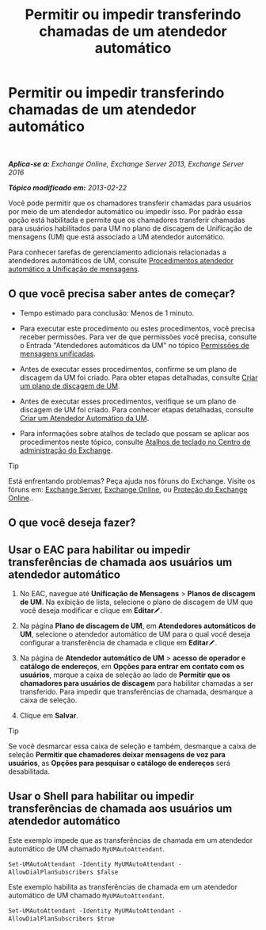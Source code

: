 ﻿---
title: 'Permitir ou impedir transferindo chamadas de um atendedor automático'
TOCTitle: Permitir ou impedir transferindo chamadas de um atendedor automático
ms:assetid: ca961cc8-cc24-4e05-b72d-79979c155cf9
ms:mtpsurl: https://technet.microsoft.com/pt-br/library/Ee423558(v=EXCHG.150)
ms:contentKeyID: 52058498
ms.date: 05/22/2018
mtps_version: v=EXCHG.150
ms.translationtype: MT
---

# Permitir ou impedir transferindo chamadas de um atendedor automático

 

_**Aplica-se a:** Exchange Online, Exchange Server 2013, Exchange Server 2016_

_**Tópico modificado em:** 2013-02-22_

Você pode permitir que os chamadores transferir chamadas para usuários por meio de um atendedor automático ou impedir isso. Por padrão essa opção está habilitada e permite que os chamadores transferir chamadas para usuários habilitados para UM no plano de discagem de Unificação de mensagens (UM) que está associado a UM atendedor automático.

Para conhecer tarefas de gerenciamento adicionais relacionadas a atendedores automáticos de UM, consulte [Procedimentos atendedor automático a Unificação de mensagens](https://docs.microsoft.com/pt-br/exchange/voice-mail-unified-messaging/automatically-answer-and-route-calls/um-auto-attendant-procedures).

## O que você precisa saber antes de começar?

  - Tempo estimado para conclusão: Menos de 1 minuto.

  - Para executar este procedimento ou estes procedimentos, você precisa receber permissões. Para ver de que permissões você precisa, consulte o Entrada "Atendedores automáticos da UM" no tópico [Permissões de mensagens unificadas](unified-messaging-permissions-exchange-2013-help.md).

  - Antes de executar esses procedimentos, confirme se um plano de discagem da UM foi criado. Para obter etapas detalhadas, consulte [Criar um plano de discagem de UM](create-a-um-dial-plan-exchange-2013-help.md).

  - Antes de executar esses procedimentos, verifique se um plano de discagem de UM foi criado. Para conhecer etapas detalhadas, consulte [Criar um Atendedor Automático da UM](create-a-um-auto-attendant-exchange-2013-help.md).

  - Para informações sobre atalhos de teclado que possam se aplicar aos procedimentos neste tópico, consulte [Atalhos de teclado no Centro de administração do Exchange](keyboard-shortcuts-in-the-exchange-admin-center-exchange-online-protection-help.md).


> [!TIP]
> Está enfrentando problemas? Peça ajuda nos fóruns do Exchange. Visite os fóruns em: <A href="https://go.microsoft.com/fwlink/p/?linkid=60612">Exchange Server</A>, <A href="https://go.microsoft.com/fwlink/p/?linkid=267542">Exchange Online</A>, ou <A href="https://go.microsoft.com/fwlink/p/?linkid=285351">Proteção do Exchange Online</A>..



## O que você deseja fazer?

## Usar o EAC para habilitar ou impedir transferências de chamada aos usuários um atendedor automático

1.  No EAC, navegue até **Unificação de Mensagens** \> **Planos de discagem de UM**. Na exibição de lista, selecione o plano de discagem de UM que você deseja modificar e clique em **Editar**![Ícone de edição](images/JJ218640.6f53ccb2-1f13-4c02-bea0-30690e6ea71d(EXCHG.150).gif "Ícone de edição").

2.  Na página **Plano de discagem de UM**, em **Atendedores automáticos de UM**, selecione o atendedor automático de UM para o qual você deseja configurar a transferência de chamada e clique em **Editar**![Ícone de edição](images/JJ218640.6f53ccb2-1f13-4c02-bea0-30690e6ea71d(EXCHG.150).gif "Ícone de edição").

3.  Na página de **Atendedor automático de UM** \> **acesso de operador e catálogo de endereços**, em **Opções para entrar em contato com os usuários**, marque a caixa de seleção ao lado de **Permitir que os chamadores para usuários de discagem** para habilitar chamadas a ser transferido. Para impedir que transferências de chamada, desmarque a caixa de seleção.

4.  Clique em **Salvar**.


> [!TIP]
> Se você desmarcar essa caixa de seleção e também, desmarque a caixa de seleção <STRONG>Permitir que chamadores deixar mensagens de voz para usuários</STRONG>, as <STRONG>Opções para pesquisar o catálogo de endereços</STRONG> será desabilitada.



## Usar o Shell para habilitar ou impedir transferências de chamada aos usuários um atendedor automático

Este exemplo impede que as transferências de chamada em um atendedor automático de UM chamado `MyUMAutoAttendant`.

    Set-UMAutoAttendant -Identity MyUMAutoAttendant -AllowDialPlanSubscribers $false

Este exemplo habilita as transferências de chamada em um atendedor automático de UM chamado `MyUMAutoAttendant`.

    Set-UMAutoAttendant -Identity MyUMAutoAttendant -AllowDialPlanSubscribers $true

